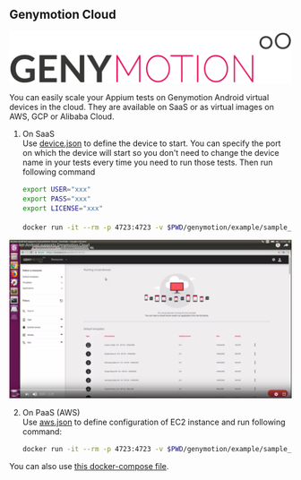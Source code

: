 Genymotion Cloud
----------------

![Genymotion](images/logo_genymotion.png)

You can easily scale your Appium tests on Genymotion Android virtual devices in the cloud. They are available on SaaS or as virtual images on AWS, GCP or Alibaba Cloud.

1. On SaaS <br />
	Use [device.json](genymotion/example/sample_devices/devices.json) to define the device to start. You can specify the port on which the device will start so you don't need to change the device name in your tests every time you need to run those tests. Then run following command

	```bash
	export USER="xxx"
	export PASS="xxx"
	export LICENSE="xxx"

	docker run -it --rm -p 4723:4723 -v $PWD/genymotion/example/sample_devices:/root/tmp -e TYPE=SaaS -e USER=$USER -e PASS=$PASS -e LICENSE=$LICENSE butomo1989/docker-android-genymotion
	```

<p align="center">
   <a href="https://youtu.be/jXhUEyaVeMY"><img src="./images/Genymotion_cloud.png" alt="Docker-Android supports Genymotion Cloud" width="600"></a>
</p>

2. On PaaS (AWS) <br />
	Use [aws.json](genymotion/example/sample_devices/aws.json) to define configuration of EC2 instance and run following command:

	```bash
	docker run -it --rm -p 4723:4723 -v $PWD/genymotion/example/sample_devices:/root/tmp -v ~/.aws:/root/.aws -e TYPE=aws butomo1989/docker-android-genymotion
	```

You can also use [this docker-compose file](genymotion/example/geny.yml). 
